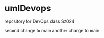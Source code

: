 # umlDevops
repository for DevOps class S2024

second change to main
a n o t h e r   c h a n g e   t o   m a i n  
 